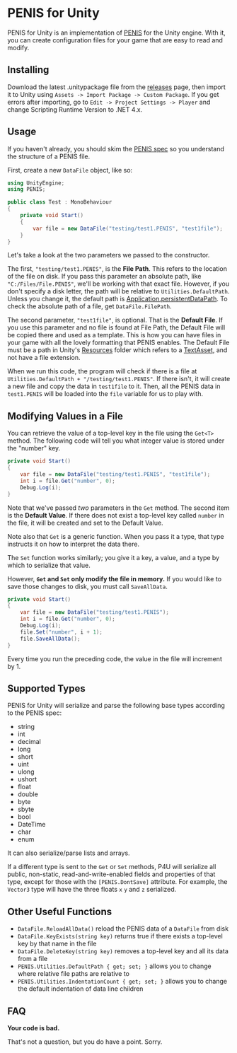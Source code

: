 # PENIS for Unity

PENIS for Unity is an implementation of [PENIS](https://github.com/JimmyCushnie/PENIS) for the Unity engine. With it, you can create configuration files for your game that are easy to read and modify.

Installing
---

Download the latest .unitypackage file from the [releases](https://github.com/JimmyCushnie/PENIS-for-Unity/releases/latest) page, then import it to Unity using `Assets -> Import Package -> Custom Package`. If you get errors after importing, go to `Edit -> Project Settings -> Player` and change Scripting Runtime Version to .NET 4.x.

Usage
---

If you haven't already, you should skim the [PENIS spec](https://github.com/JimmyCushnie/PENIS) so you understand the structure of a PENIS file.

First, create a new `DataFile` object, like so:

```csharp
using UnityEngine;
using PENIS;

public class Test : MonoBehaviour
{
    private void Start()
    {
        var file = new DataFile("testing/test1.PENIS", "test1file");
    }
}
```

Let's take a look at the two parameters we passed to the constructor.

The first, `"testing/test1.PENIS"`, is the **File Path**. This refers to the location of the file on disk. If you pass this parameter an absolute path, like `"C:/Files/File.PENIS"`, we'll be working with that exact file. However, if you don't specify a disk letter, the path will be relative to `Utilities.DefaultPath`. Unless you change it, the default path is [Application.persistentDataPath](https://docs.unity3d.com/ScriptReference/Application-persistentDataPath.html). To check the absolute path of a file, get `DataFile.FilePath`.

The second parameter, `"test1file"`, is optional. That is the **Default File**. If you use this parameter and no file is found at File Path, the Default File will be copied there and used as a template. This is how you can have files in your game with all the lovely formatting that PENIS enables. The Default File must be a path in Unity's [Resources](https://docs.unity3d.com/ScriptReference/Resources.html) folder which refers to a [TextAsset](https://docs.unity3d.com/Manual/class-TextAsset.html), and not have a file extension.

When we run this code, the program will check if there is a file at `Utilities.DefaultPath + "/testing/test1.PENIS"`. If there isn't, it will create a new file and copy the data in `test1file` to it. Then, all the PENIS data in `test1.PENIS` will be loaded into the `file` variable for us to play with.

Modifying Values in a File
---

You can retrieve the value of a top-level key in the file using the `Get<T>` method. The following code will tell you what integer value is stored under the "number" key.

```csharp
private void Start()
{
    var file = new DataFile("testing/test1.PENIS", "test1file");
    int i = file.Get("number", 0);
    Debug.Log(i);
}
```

Note that we've passed *two* parameters in the `Get` method. The second item is the **Default Value**. If there does not exist a top-level key called `number` in the file, it will be created and set to the Default Value.

Note also that `Get` is a generic function. When you pass it a type, that type instructs it on how to interpret the data there.

The `Set` function works similarly; you give it a key, a value, and a type by which to serialize that value.

However, **`Get` and `Set` only modify the file in memory.** If you would like to save those changes to disk, you must call `SaveAllData`.

```csharp
private void Start()
{
    var file = new DataFile("testing/test1.PENIS");
    int i = file.Get("number", 0);
    Debug.Log(i);
    file.Set("number", i + 1);
    file.SaveAllData();
}
```

Every time you run the preceding code, the value in the file will increment by 1.

Supported Types
---

PENIS for Unity will serialize and parse the following base types according to the PENIS spec:

* string
* int
* decimal
* long
* short
* uint
* ulong
* ushort
* float
* double
* byte
* sbyte
* bool
* DateTime
* char
* enum

It can also serialize/parse lists and arrays.

If a different type is sent to the `Get` or `Set` methods, P4U will serialize all public, non-static, read-and-write-enabled fields and properties of that type, except for those with the `[PENIS.DontSave]` attribute. For example, the `Vector3` type will have the three floats `x` `y` and `z` serialized.

Other Useful Functions
---

* `DataFile.ReloadAllData()` reload the PENIS data of a `DataFile` from disk
* `DataFile.KeyExists(string key)` returns true if there exists a top-level key by that name in the file
* `DataFile.DeleteKey(string key)` removes a top-level key and all its data from a file
* `PENIS.Utilities.DefaultPath { get; set; }` allows you to change where relative file paths are relative to
* `PENIS.Utilities.IndentationCount { get; set; }` allows you to change the default indentation of data line children

FAQ
---

**Your code is bad.**

That's not a question, but you do have a point. Sorry.
